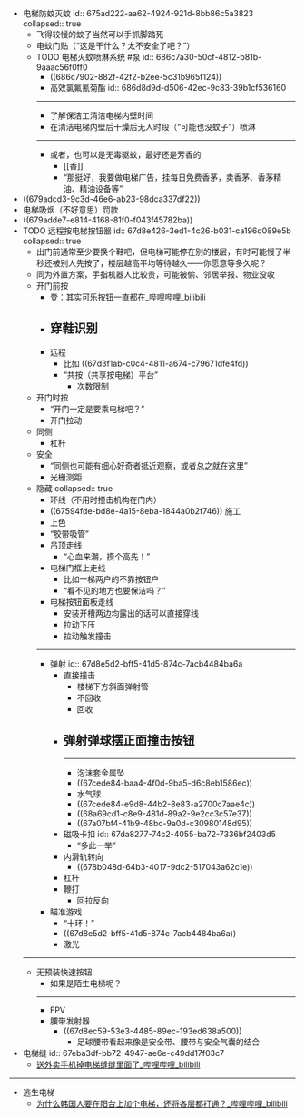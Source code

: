 - 电梯防蚊灭蚊
  id:: 675ad222-aa62-4924-921d-8bb86c5a3823
  collapsed:: true
	- 飞得较慢的蚊子当然可以手抓脚踏死
	- 电蚊门贴（“这是干什么？太不安全了吧？”）
	- TODO 电梯灭蚊喷淋系统 #泵
	  id:: 686c7a30-50cf-4812-b81b-9aaac56f0ff0
		- ((686c7902-882f-42f2-b2ee-5c31b965f124))
		- 高效氯氟氰菊酯
		  id:: 686d8d9d-d506-42ec-9c83-39b1cf536160
		- ---
		- 了解保洁工清洁电梯内壁时间
		- 在清洁电梯内壁后干燥后无人时段（“可能也没蚊子”）喷淋
		- ---
		- 或者，也可以是无毒驱蚊，最好还是芳香的
			- [[香]]
			- “那挺好，我要做电梯广告，挂每日免费香茅，卖香茅、香茅精油、精油设备等”
- ((679adcd3-9c3d-46e6-ab23-98dca337df22))
- 电梯吸烟（不好意思）罚款
- ((679adde7-e814-4168-81f0-f043f45782ba))
- TODO 远程按电梯按钮器
  id:: 67d8e426-3ed1-4c26-b031-ca196d089e5b
  collapsed:: true
	- 出门前通常至少要换个鞋吧，但电梯可能停在别的楼层，有时可能慢了半秒还被别人先按了，楼层越高平均等待越久——你愿意等多久呢？
	- 同为外置方案，手指机器人比较贵，可能被偷、邻居举报、物业没收
	- 开门前按
		- [登：其实可乐按钮一直都在_哔哩哔哩_bilibili](https://www.bilibili.com/video/BV1JyFJeyEem/)
		- 穿鞋识别
			-
		- 远程
			- 比如 ((67d3f1ab-c0c4-4811-a674-c79671dfe4fd))
			- “共按（共享按电梯）平台”
				- 次数限制
	- 开门时按
		- “开门一定是要乘电梯吧？”
		- 开门拉动
	- 同侧
		- 杠杆
	- 安全
		- “同侧也可能有细心好奇者抵近观察，或者总之就在这里”
		- 光栅测距
	- 隐藏
	  collapsed:: true
		- 环线（不用时撞击机构在门内）
		- ((67594fde-bd8e-4a15-8eba-1844a0b2f746)) 施工
		- 上色
		- “胶带吸管”
		- 吊顶走线
			- “心血来潮，摸个高先！”
		- 电梯门框上走线
			- 比如一梯两户的不靠按钮户
			- “看不见的地方也要保洁吗？”
		- 电梯按钮面板走线
			- 安装开槽两边均露出的话可以直接穿线
			- 拉动下压
			- 拉动触发撞击
		- ---
		- 弹射
		  id:: 67d8e5d2-bff5-41d5-874c-7acb4484ba6a
			- 直接撞击
				- 楼梯下方斜面弹射管
				- 不回收
				- 回收
			- 弹射弹球摆正面撞击按钮
				-
				- ---
				- 泡沫套金属坠
				- ((67cede84-baa4-4f0d-9ba5-d6c8eb1586ec))
				- 水气球
				- ((67cede84-e9d8-44b2-8e83-a2700c7aae4c))
				- ((68a69cd1-c8e9-481d-89a2-9e2cc3c57e37))
				- ((67a07bf4-41b9-48bc-9a0d-c30980148d95))
			- 磁吸卡扣
			  id:: 67da8277-74c2-4055-ba72-7336bf2403d5
				- “多此一举”
			- 内滑轨转向
				- ((678b048d-64b3-4017-9dc2-517043a62c1e))
			- 杠杆
			- 鞭打
				- 回拉反向
		- 瞄准游戏
			- “十环！”
			- ((67d8e5d2-bff5-41d5-874c-7acb4484ba6a))
			- 激光
	- ---
	- 无预装快速按钮
		- 如果是陌生电梯呢？
		- ---
		- FPV
		- 腰带发射器
			- ((67d8ec59-53e3-4485-89ec-193ed638a500))
				- 足球腰带看起来像是安全带、腰带与安全气囊的结合
- 电梯缝
  id:: 67eba3df-bb72-4947-ae6e-c49dd17f03c7
	- [送外卖手机掉电梯缝缝里面了_哔哩哔哩_bilibili](https://www.bilibili.com/video/BV1w8411k7yS/)
- ---
- 逃生电梯
	- [为什么韩国人要在阳台上加个电梯，还将各层都打通？_哔哩哔哩_bilibili](https://www.bilibili.com/video/BV1t34y157Z3/)
